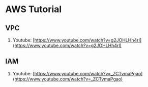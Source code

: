 # AWS Tutorial

## VPC

1. Youtube: [https://www.youtube.com/watch?v=g2JOHLHh4rI](https://www.youtube.com/watch?v=g2JOHLHh4rI)

## IAM

1. Youtube: [https://www.youtube.com/watch?v=_ZCTvmaPgao](https://www.youtube.com/watch?v=_ZCTvmaPgao)
